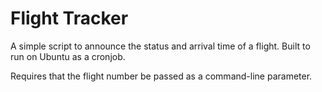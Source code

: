 # Flight Tracker

A simple script to announce the status and arrival time of a flight. Built to run on Ubuntu as a cronjob.

Requires that the flight number be passed as a command-line parameter.
